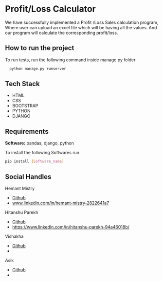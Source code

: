 

# Profit/Loss Calculator

We have successfully implemented a Profit /Loss Sales calculation program, Where user can upload an excel file which will be having all the values. And our program will calculate
the corresponding profit/loss. 




## How to run the project

To run tests, run the following command inside manage.py folder

```bash
  python manage.py runserver
```

  
## Tech Stack

- HTML
- CSS
- BOOTSTRAP
- PYTHON
- DJANGO


## Requirements

**Software:** pandas, django, python

To install the following Softwares run

  ```bash
  pip install [Software_name]
```

## Social Handles
Hemant Mistry

- [Github](https://github.com/Duality-afk)
- www.linkedin.com/in/hemant-mistry-2822641a7

Hitanshu Parekh

- [Github](https://github.com/hparekh72)
- https://www.linkedin.com/in/hitanshu-parekh-94a46018b/
  
Vishakha

- [Github](https://choosealicense.com/licenses/mit/)
- 

Asik

- [Github](https://choosealicense.com/licenses/mit/)
- 
